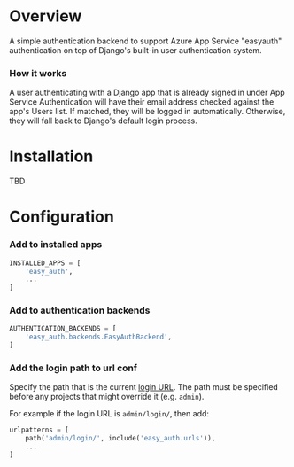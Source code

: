 # Overview

A simple authentication backend to support Azure App Service "easyauth" authentication on top of Django's built-in user authentication system.

### How it works

A user authenticating with a Django app that is already signed in under App Service Authentication will have their email address checked against the app's Users list. If matched, they will be logged in automatically. Otherwise, they will fall back to Django's default login process.

# Installation

TBD

# Configuration

### Add to installed apps
```py
INSTALLED_APPS = [
    'easy_auth',
    ...
]
```

### Add to authentication backends
```py
AUTHENTICATION_BACKENDS = [
    'easy_auth.backends.EasyAuthBackend',
]
```

### Add the login path to url conf
Specify the path that is the current [login URL](https://docs.djangoproject.com/en/4.0/ref/settings/#login-url). The path must be specified before any projects that might override it (e.g. `admin`).

For example if the login URL is `admin/login/`, then add:

```py
urlpatterns = [
    path('admin/login/', include('easy_auth.urls')),
    ...
]
```
